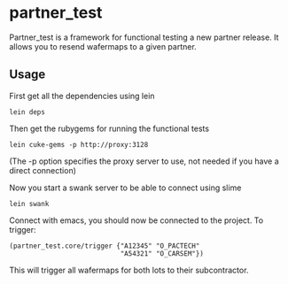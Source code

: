 # partner_test

Partner_test is a framework for functional testing a new partner release.  It allows you to resend wafermaps to a given partner.

## Usage

First get all the dependencies using lein

    lein deps

Then get the rubygems for running the functional tests

    lein cuke-gems -p http://proxy:3128

(The -p option specifies the proxy server to use, not needed if you have a direct connection)

Now you start a swank server to be able to connect using slime

    lein swank

Connect with emacs,  you should now be connected to the project.  To trigger:

    (partner_test.core/trigger {"A12345" "O_PACTECH"
                                "A54321" "O_CARSEM"})

This will trigger all wafermaps for both lots to their subcontractor.


